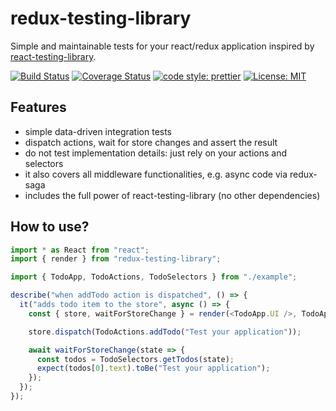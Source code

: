 # redux-testing-library

Simple and maintainable tests for your react/redux application inspired by [react-testing-library](https://testing-library.com/).

[![Build Status](https://travis-ci.org/jabro86/redux-testing-library.svg?branch=master)](https://travis-ci.org/jabro86/redux-testing-library)
[![Coverage Status](https://coveralls.io/repos/github/jabro86/redux-testing-library/badge.svg?branch=master)](https://coveralls.io/github/jabro86/redux-testing-library?branch=master)
[![code style: prettier](https://img.shields.io/badge/code_style-prettier-ff69b4.svg?style=flat-square)](https://github.com/prettier/prettier)
[![License: MIT](https://img.shields.io/badge/License-MIT-yellow.svg)](https://opensource.org/licenses/MIT)

## Features

- simple data-driven integration tests
- dispatch actions, wait for store changes and assert the result
- do not test implementation details: just rely on your actions and selectors
- it also covers all middleware functionalities, e.g. async code via redux-saga
- includes the full power of react-testing-library (no other dependencies)

## How to use?

```typescript
import * as React from "react";
import { render } from "redux-testing-library";

import { TodoApp, TodoActions, TodoSelectors } from "./example";

describe("when addTodo action is dispatched", () => {
  it("adds todo item to the store", async () => {
    const { store, waitForStoreChange } = render(<TodoApp.UI />, TodoApp.store);

    store.dispatch(TodoActions.addTodo("Test your application"));

    await waitForStoreChange(state => {
      const todos = TodoSelectors.getTodos(state);
      expect(todos[0].text).toBe("Test your application");
    });
  });
});
```
